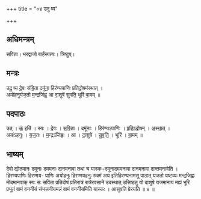 +++
title = "०४ उदु ष्य"

+++
## अधिमन्त्रम्
सविता। भरद्वाजो बार्हस्पत्यः। त्रिष्टुप्।

## मन्त्रः
उदु॒ ष्य दे॒वः स॑वि॒ता दमू॑ना॒ हिर॑ण्यपाणिः प्रतिदो॒षम॑स्थात् ।  
अयो॑हनुर्यज॒तो म॒न्द्रजि॑ह्व॒ आ दा॒शुषे॑ सुवति॒ भूरि॑ वा॒मम् ॥

## पदपाठः
उत् । ऊं॒ इति॑ । स्यः । दे॒वः । स॒वि॒ता । दमू॑नाः । हिर॑ण्यऽपाणिः । प्र॒ति॒ऽदो॒षम् । अ॒स्था॒त् ।  
अयः॑ऽहनुः । य॒ज॒तः । म॒न्द्रऽजि॑ह्वः । आ । दा॒शुषे॑ । सु॒व॒ति॒ । भूरि॑ । वा॒मम् ॥

## भाष्यम्
देवो द्योतमानः दमूनाः दममनाः दानमनावा तथा च यास्कः-दमूनादममनावा दानमनावा दान्तमनावेति । हिरण्यपाणिः हिरण्मय- पाणिः अयोहनुः हिरण्मयहनुः रुक्मं अय इतिहिरण्यनामसु पाठात् यजतो यष्टव्यः मन्द्रजिह्वः मोदमानवाक् स्यः सः सविता प्रतिदोषं प्रतिरात्रं रात्रेरवसाने उदस्थात् उत्तिष्ठतु यो दाशुषे यजमानाय मह्यं भूरि प्रभूतं वामं वननीयं संभजनीयमन्नं वामं वननीयमिति यास्कः । आसुवति प्रेरयति ॥ ४ ॥